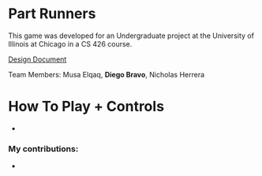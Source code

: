 # Part Runners
This game was developed for an Undergraduate project at the University of Illinois at Chicago in a CS 426 course.

[Design Document]()

Team Members: Musa Elqaq, **Diego Bravo**, Nicholas Herrera

# How To Play + Controls
- 

### My contributions:
- 
